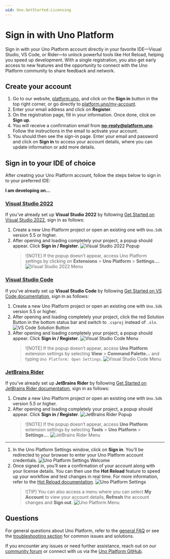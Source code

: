 ```yaml
---
uid: Uno.GetStarted.Licensing
---
```


# Sign in with Uno Platform

Sign in with your Uno Platform account directly in your favorite IDE—Visual Studio, VS Code, or Rider—to unlock powerful tools like Hot Reload, helping you speed up development. With a single registration, you also get early access to new features and the opportunity to connect with the Uno Platform community to share feedback and network.

## Create your account

1. Go to our website, [platform.uno](https://platform.uno/), and click on the **Sign in** button in the top right corner, or go directly to [platform.uno/my-account](https://platform.uno/my-account).
2. Enter your email address and click on **Register**.
3. On the registration page, fill in your information. Once done, click on **Sign up**.
4. You will receive a confirmation email from **no-reply@platform.uno**. Follow the instructions in the email to activate your account.
5. You should then see the sign-in page. Enter your email and password and click on **Sign in** to access your account details, where you can update information or add more details.

## Sign in to your IDE of choice

After creating your Uno Platform account, follow the steps below to sign in to your preferred IDE:

**I am developing on...**

### [**Visual Studio 2022**](#tab/vs2022)

If you’ve already set up **Visual Studio 2022** by following [Get Started on Visual Studio 2022](xref:Uno.GettingStarted.CreateAnApp.VS2022), sign in as follows:

1. Create a new Uno Platform project or open an existing one with `Uno.Sdk` version 5.5 or higher.
2. After opening and loading completely your project, a popup should appear. Click **Sign in / Register**.
   ![Visual Studio 2022 Popup](Assets/uno-settings-popup.png)
   >![NOTE]
   > If the popup doesn’t appear, access Uno Platform settings by clicking on **Extensions** > **Uno Platform** > **Settings...**.
   > ![Visual Studio 2022 Menu](Assets/uno-settings-vs.png)

### [**Visual Studio Code**](#tab/vscode)

If you’ve already set up **Visual Studio Code** by following [Get Started on VS Code documentation](xref:Uno.GettingStarted.CreateAnApp.VSCode), sign in as follows:

1. Create a new Uno Platform project or open an existing one with `Uno.Sdk` version 5.5 or higher.
2. After opening and loading completely your project, click the red Solution Button in the bottom status bar and switch to `.csproj` instead of `.sln`.
   ![VS Code Solution Button](Assets/uno-vsc-csproj.gif)
3. After opening and loading completely your project, a popup should appear. Click **Sign in / Register**.
   ![Visual Studio Code Menu](Assets/uno-settings-vsc-popup.png)
   >![NOTE]
   > If the popup doesn’t appear, access **Uno Platform** extension settings by selecting **View** > **Command Palette...** and typing `Uno Platform: Open Settings`.
   > ![Visual Studio Code Menu](Assets/uno-settings-vsc.png)

### [**JetBrains Rider**](#tab/rider)

If you’ve already set up **JetBrains Rider** by following [Get Started on JetBrains Rider documentation](xref:Uno.GetStarted.Rider), sign in as follows:

1. Create a new Uno Platform project or open an existing one with `Uno.Sdk` version 5.5 or higher.
2. After opening and loading completely your project, a popup should appear. Click **Sign in / Register**.
   ![JetBrains Rider Popup](Assets/uno-settings-rider-popup.png)
   >![NOTE]
   > If the popup doesn’t appear, access **Uno Platform** extension settings by selecting **Tools** > **Uno Platform** > **Settings...**.
   > ![JetBrains Rider Menu](Assets/uno-settings-rider.png)

---

1. In the Uno Platform Settings window, click on **Sign in**. You’ll be redirected to your browser to enter your Uno Platform account credentials.
   ![Uno Platform Settings Welcome](Assets/uno-settings-welcome.png)
2. Once signed in, you’ll see a confirmation of your account along with your license details. You can then use the **Hot Reload** feature to speed up your workflow and test changes in real time. For more information, refer to the [Hot Reload documentation](xref:Uno.Features.HotReload).
   ![Uno Platform Settings](Assets/uno-settings-main.png)
   >![TIP]
   > You can also access a menu where you can select **My Account** to view your account details, **Refresh** the account changes and **Sign out**.
   > ![Uno Platform Menu](Assets/uno-settings-menu.png)

## Questions

For general questions about Uno Platform, refer to the [general FAQ](xref:Uno.Development.FAQ) or see the [troubleshooting section](xref:Uno.UI.CommonIssues) for common issues and solutions.

If you encounter any issues or need further assistance, reach out on our [community forum](https://platform.uno/community) or connect with us via the [Uno Platform GitHub](https://github.com/unoplatform).

